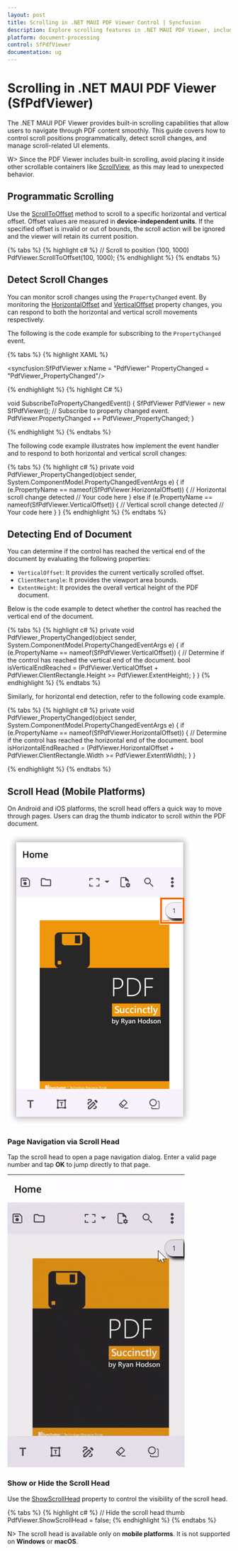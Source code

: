 ```yaml
---
layout: post
title: Scrolling in .NET MAUI PDF Viewer Control | Syncfusion
description: Explore scrolling features in .NET MAUI PDF Viewer, including how to set scroll positions programmatically and detect scroll changes in real time.
platform: document-processing
control: SfPdfViewer
documentation: ug
---
```


# Scrolling in .NET MAUI PDF Viewer (SfPdfViewer)

The .NET MAUI PDF Viewer provides built-in scrolling capabilities that allow users to navigate through PDF content smoothly. This guide covers how to control scroll positions programmatically, detect scroll changes, and manage scroll-related UI elements.

W> Since the PDF Viewer includes built-in scrolling, avoid placing it inside other scrollable containers like [ScrollView](https://learn.microsoft.com/en-us/dotnet/maui/user-interface/controls/scrollview?view=net-maui-8.0), as this may lead to unexpected behavior.

## Programmatic Scrolling

Use the [ScrollToOffset](https://help.syncfusion.com/cr/maui/Syncfusion.Maui.PdfViewer.SfPdfViewer.html#Syncfusion_Maui_PdfViewer_SfPdfViewer_ScrollToOffset_System_Double_System_Double_) method to scroll to a specific horizontal and vertical offset. Offset values are measured in **device-independent units**. If the specified offset is invalid or out of bounds, the scroll action will be ignored and the viewer will retain its current position.

{% tabs %}
{% highlight c# %}
// Scroll to position (100, 1000)
PdfViewer.ScrollToOffset(100, 1000);
{% endhighlight %}
{% endtabs %}

## Detect Scroll Changes

You can monitor scroll changes using the `PropertyChanged` event. By monitoring the [HorizontalOffset](https://help.syncfusion.com/cr/maui/Syncfusion.Maui.PdfViewer.SfPdfViewer.html#Syncfusion_Maui_PdfViewer_SfPdfViewer_HorizontalOffset) and [VerticalOffset](https://help.syncfusion.com/cr/maui/Syncfusion.Maui.PdfViewer.SfPdfViewer.html#Syncfusion_Maui_PdfViewer_SfPdfViewer_VerticalOffset) property changes, you can respond to both the horizontal and vertical scroll movements respectively. 

The following is the code example for subscribing to the `PropertyChanged` event.

{% tabs %}
{% highlight XAML %}

<syncfusion:SfPdfViewer 
    x:Name = "PdfViewer" PropertyChanged = "PdfViewer_PropertyChanged"/>

{% endhighlight %}
{% highlight C# %}

void SubscribeToPropertyChangedEvent()
{
    SfPdfViewer PdfViewer = new SfPdfViewer();
    // Subscribe to property changed event.
    PdfViewer.PropertyChanged += PdfViewer_PropertyChanged;
}

{% endhighlight %}
{% endtabs %}

The following code example illustrates how implement the event handler and to respond to both horizontal and vertical scroll changes:

{% tabs %}
{% highlight c# %}
private void PdfViewer_PropertyChanged(object sender, 
    System.ComponentModel.PropertyChangedEventArgs e)
{
    if (e.PropertyName == nameof(SfPdfViewer.HorizontalOffset))
    {
        // Horizontal scroll change detected
        // Your code here
    }
    else if (e.PropertyName == nameof(SfPdfViewer.VerticalOffset))
    {
        // Vertical scroll change detected
        // Your code here
    }
}
{% endhighlight %}
{% endtabs %}

## Detecting End of Document

You can determine if the control has reached the vertical end of the document by evaluating the following properties:

* `VerticalOffset`: It provides the current vertically scrolled offset.
* `ClientRectangle`: It provides the viewport area bounds.
* `ExtentHeight`: It provides the overall vertical height of the PDF document.

Below is the code example to detect whether the control has reached the vertical end of the document.

{% tabs %}
{% highlight c# %}
private void PdfViewer_PropertyChanged(object sender, 
    System.ComponentModel.PropertyChangedEventArgs e)
{
    if (e.PropertyName == nameof(SfPdfViewer.VerticalOffset))
    {
        // Determine if the control has reached the vertical end of the document.
        bool isVerticalEndReached = (PdfViewer.VerticalOffset + 
            PdfViewer.ClientRectangle.Height >= PdfViewer.ExtentHeight);
    }
}
{% endhighlight %}
{% endtabs %}

Similarly, for horizontal end detection, refer to the following code example.

{% tabs %}
{% highlight c# %}
private void PdfViewer_PropertyChanged(object sender, 
    System.ComponentModel.PropertyChangedEventArgs e)
{
    if (e.PropertyName == nameof(SfPdfViewer.HorizontalOffset))
    {
        // Determine if the control has reached the horizontal end of the document.
        bool isHorizontalEndReached = (PdfViewer.HorizontalOffset + 
            PdfViewer.ClientRectangle.Width >= PdfViewer.ExtentWidth);
    }
}

{% endhighlight %}
{% endtabs %}

## Scroll Head (Mobile Platforms)

On Android and iOS platforms, the scroll head offers a quick way to move through pages. Users can drag the thumb indicator to scroll within the PDF document.

![Scroll Head](Images\ScrollHead.png)

### Page Navigation via Scroll Head

Tap the scroll head to open a page navigation dialog. Enter a valid page number and tap **OK** to jump directly to that page.

![Page navigation by tapping scroll head](Images\PageNavigationUsingScrollHead.gif)

### Show or Hide the Scroll Head

Use the [ShowScrollHead](https://help.syncfusion.com/cr/maui/Syncfusion.Maui.PdfViewer.SfPdfViewer.html#Syncfusion_Maui_PdfViewer_SfPdfViewer_ShowScrollHead) property to control the visibility of the scroll head.

{% tabs %}
{% highlight c# %}
// Hide the scroll head thumb
PdfViewer.ShowScrollHead = false;
{% endhighlight %}
{% endtabs %}

N> The scroll head is available only on **mobile platforms**. It is not supported on **Windows** or **macOS**.
